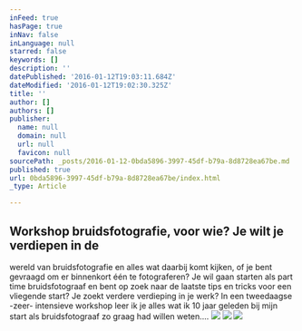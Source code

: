 ```yaml
---
inFeed: true
hasPage: true
inNav: false
inLanguage: null
starred: false
keywords: []
description: ''
datePublished: '2016-01-12T19:03:11.684Z'
dateModified: '2016-01-12T19:02:30.325Z'
title: ''
author: []
authors: []
publisher:
  name: null
  domain: null
  url: null
  favicon: null
sourcePath: _posts/2016-01-12-0bda5896-3997-45df-b79a-8d8728ea67be.md
published: true
url: 0bda5896-3997-45df-b79a-8d8728ea67be/index.html
_type: Article

---
```

## Workshop bruidsfotografie, voor wie? Je wilt je verdiepen in de 
wereld van bruidsfotografie en alles wat daarbij komt kijken, of je bent
gevraagd om er binnenkort één te fotograferen? Je wil gaan starten als 
part time bruidsfotograaf en bent op zoek naar de laatste tips en tricks
voor een vliegende start? Je zoekt verdere verdieping in je werk? In 
een tweedaagse -zeer- intensieve workshop leer ik je alles wat ik 10 
jaar geleden bij mijn start als bruidsfotograaf zo graag had willen 
weten....
![](https://the-grid-user-content.s3-us-west-2.amazonaws.com/c548cf72-eea4-40a4-8f5d-b213def601fc.jpg)
![](https://the-grid-user-content.s3-us-west-2.amazonaws.com/cab9e179-37df-4771-9897-ebd73e1183c6.jpg)
![](https://the-grid-user-content.s3-us-west-2.amazonaws.com/20d6a122-5e84-4e46-9513-e9bd7aaab89e.jpg)
